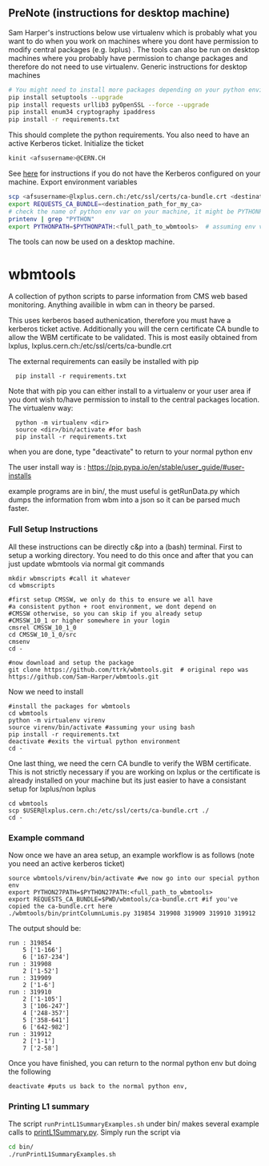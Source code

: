 ## PreNote (instructions for desktop machine)

Sam Harper's instructions below use virtualenv which is probably what you want to do when you work on machines where you dont have permission to modify central packages (e.g. lxplus) . The tools can also be run on desktop machines where you probably have permission to change packages and therefore do not need to use virtualenv. Generic instructions for desktop machines

  ```bash
  # You might need to install more packages depending on your python environment, check stdout for errors and missing packages
  pip install setuptools --upgrade
  pip install requests urllib3 pyOpenSSL --force --upgrade
  pip install enum34 cryptography ipaddress
  pip install -r requirements.txt
  ```

This should complete the python requirements. You also need to have an active Kerberos ticket. Initialize the ticket

  ```bash
  kinit <afsusername>@CERN.CH
  ```

See [here](http://linux.web.cern.ch/linux/docs/kerberos-access.shtml) for instructions if you do not have the Kerberos configured on your machine. Export environment variables

  ```bash
  scp <afsusername>@lxplus.cern.ch:/etc/ssl/certs/ca-bundle.crt <destination_path_for_my_ca>
  export REQUESTS_CA_BUNDLE=<destination_path_for_my_ca>
  # check the name of python env var on your machine, it might be PYTHONPATH, PYTHON27PATH, or something else depending on the setup
  printenv | grep "PYTHON"
  export PYTHONPATH=$PYTHONPATH:<full_path_to_wbmtools>  # assuming env var name is PYTHONPATH
  ```

The tools can now be used on a desktop machine.

# wbmtools

A collection of python scripts to parse information from CMS web based monitoring. Anything availible in wbm can in theory be parsed. 

This uses kerberos based authenication, therefore you must have a kerberos ticket active. Additionally you will the cern certificate CA bundle to allow the WBM certificate to be validated. This is most easily obtained from lxplus, lxplus.cern.ch:/etc/ssl/certs/ca-bundle.crt

The external requirements can easily be installed with pip

      pip install -r requirements.txt
Note that with pip you can either install to a virtualenv or your user area if you dont wish to/have permission to install to the central packages location. 
The virtualenv way:
      
      python -m virtualenv <dir>
      source <dir>/bin/activate #for bash
      pip install -r requirements.txt
when you are done, type "deactivate" to return to your normal python env

The user install way is : https://pip.pypa.io/en/stable/user_guide/#user-installs

example programs are in bin/, the must useful is getRunData.py which dumps the information from wbm into a json so it can be parsed much faster. 

### Full Setup Instructions

All these instructions can be directly c&p into a (bash) terminal. 
First to setup a working directory. You need to do this once and 
after that you can just update wbmtools via normal git commands

    mkdir wbmscripts #call it whatever
    cd wbmscripts
   
    #first setup CMSSW, we only do this to ensure we all have
    #a consistent python + root environment, we dont depend on
    #CMSSW otherwise, so you can skip if you already setup 
    #CMSSW_10_1 or higher somewhere in your login
    cmsrel CMSSW_10_1_0
    cd CMSSW_10_1_0/src
    cmsenv
    cd -
    
    #now download and setup the package 
    git clone https://github.com/ttrk/wbmtools.git  # original repo was https://github.com/Sam-Harper/wbmtools.git
    
   
Now we need to install
    
    #install the packages for wbmtools
    cd wbmtools
    python -m virtualenv virenv
    source virenv/bin/activate #assuming your using bash
    pip install -r requirements.txt
    deactivate #exits the virtual python environment
    cd -
    
    
One last thing, we need the cern CA bundle to verify the WBM certificate. This is not strictly necessary if you are working on lxplus or the certificate is already installed on your machine but its just easier to have a consistant setup for lxplus/non lxplus
     
    cd wbmtools
    scp $USER@lxplus.cern.ch:/etc/ssl/certs/ca-bundle.crt ./
    cd -
    
    
### Example command

Now once we have an area setup, an example workflow is as follows (note you need an active kerberos ticket)
    
    source wbmtools/virenv/bin/activate #we now go into our special python env
    export PYTHON27PATH=$PYTHON27PATH:<full_path_to_wbmtools>
    export REQUESTS_CA_BUNDLE=$PWD/wbmtools/ca-bundle.crt #if you've copied the ca-bundle.crt here
    ./wbmtools/bin/printColumnLumis.py 319854 319908 319909 319910 319912
    
    
The output should be:
```
run : 319854
    5 ['1-166']
    6 ['167-234']
run : 319908
    2 ['1-52']
run : 319909
    2 ['1-6']
run : 319910
    2 ['1-105']
    3 ['106-247']
    4 ['248-357']
    5 ['358-641']
    6 ['642-982']
run : 319912
    2 ['1-1']
    7 ['2-58']
```

Once you have finished, you can return to the normal python env but doing the following
```
deactivate #puts us back to the normal python env, 
```    

### Printing L1 summary

The script `runPrintL1SummaryExamples.sh` under bin/ makes several example calls to [printL1Summary.py](bin/printL1Summary.py). Simply run the script via

  ```bash
  cd bin/
  ./runPrintL1SummaryExamples.sh
  ```
